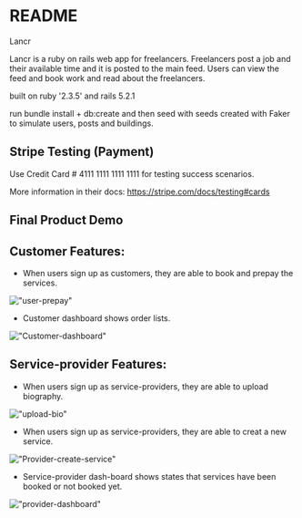 # README

Lancr

Lancr is a ruby on rails web app for freelancers. Freelancers post a job and their available time and it is posted to the main feed. Users can view the feed and book work and read about the freelancers.


built on ruby '2.3.5' and rails  5.2.1

run bundle install + db:create and then seed with seeds created with Faker to simulate users, posts and buildings.

## Stripe Testing (Payment)

Use Credit Card # 4111 1111 1111 1111 for testing success scenarios.

More information in their docs: <https://stripe.com/docs/testing#cards>


## Final Product Demo

## Customer Features:

* When users sign up as customers, they are able to book and prepay the services.

!["user-prepay"](https://github.com/neenus/Lancr/blob/master/doc/User-prepay.gif)

* Customer dashboard shows order lists.

!["Customer-dashboard"](https://github.com/neenus/Lancr/blob/master/doc/customer-dashboard.gif)

## Service-provider Features:

* When users sign up as service-providers, they are able to upload biography.

!["upload-bio"](https://github.com/neenus/Lancr/blob/master/doc/upload-bio.gif)

* When users sign up as service-providers, they are able to creat a new service.

!["Provider-create-service"](https://github.com/neenus/Lancr/blob/master/doc/Provider-create-service.gif)

* Service-provider dash-board shows states that services have been booked or not booked yet.

!["provider-dashboard"](https://github.com/neenus/Lancr/blob/master/doc/provider-dashboard.gif)
